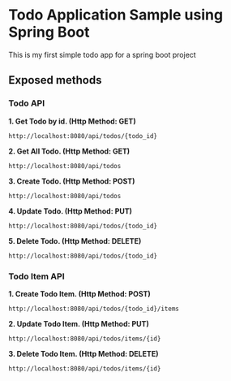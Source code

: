 # Todo Application Sample using Spring Boot
This is my first simple todo app for a spring boot project

## Exposed methods
### Todo API

**1. Get Todo by id. (Http Method: GET)**
```
http://localhost:8080/api/todos/{todo_id}
```

**2. Get All Todo. (Http Method: GET)**
```
http://localhost:8080/api/todos
```

**3. Create Todo. (Http Method: POST)**
```
http://localhost:8080/api/todos
```

**4. Update Todo. (Http Method: PUT)**
```
http://localhost:8080/api/todos/{todo_id}
```

**5. Delete Todo. (Http Method: DELETE)**
```
http://localhost:8080/api/todos/{todo_id}
```

### Todo Item API

**1. Create Todo Item. (Http Method: POST)**
```
http://localhost:8080/api/todos/{todo_id}/items
```

**2. Update Todo Item. (Http Method: PUT)**
```
http://localhost:8080/api/todos/items/{id}
```

**3. Delete Todo Item. (Http Method: DELETE)**
```
http://localhost:8080/api/todos/items/{id}
```
